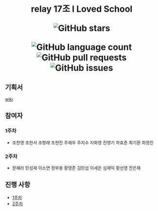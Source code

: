 <h1 align="center">
relay 17조 I Loved School
  
![GitHub stars](https://img.shields.io/github/stars/boostcamp-2020/relay_17?style=social)

![GitHub language count](https://img.shields.io/github/languages/count/boostcamp-2020/relay_17) ![GitHub pull requests](https://img.shields.io/github/issues-pr/boostcamp-2020/relay_17?color=green) ![GitHub issues](https://img.shields.io/github/issues/boostcamp-2020/relay_17)  

</h1>

## 기획서
[wiki](https://github.com/boostcamp-2020/relay_17/wiki/1%EC%A3%BC%EC%B0%A8-%EA%B8%B0%ED%9A%8D%EC%84%9C)

## 참여자

### 1주차
- 조찬영 조한서 조항래 조현진 주재우 주지수 지화영 진영기 차효준 최기환 최영진

### 2주차
- 문혜라 민성재 이소연 정부용 황영준 김민섭 이세은 심재익 황선영 전은채

## 진행 사항

- [1주차](https://github.com/boostcamp-2020/relay_17/wiki/1%EC%A3%BC%EC%B0%A8-%EC%9D%98%EA%B2%AC-%EB%AA%A9%EB%A1%9D)
- [2주차](https://github.com/boostcamp-2020/relay_17/wiki/2%EC%A3%BC%EC%B0%A8-%EC%A7%84%ED%96%89-%EC%82%AC%ED%95%AD)

